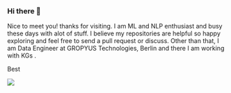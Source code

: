 ### Hi there 👋

Nice to meet you! thanks for visiting. I am ML and NLP enthusiast and busy these days with alot of stuff. I believe my repositories are helpful so happy exploring and feel free to send a pull request or discuss.
Other than that, I am Data Engineer at GROPYUS Technologies, Berlin and there I am working with KGs .

Best

![](https://komarev.com/ghpvc/?username=maqboolkhan&color=green&style=plastic)

<!--
**maqboolkhan/maqboolkhan** is a ✨ _special_ ✨ repository because its `README.md` (this file) appears on your GitHub profile.

Here are some ideas to get you started:

- 🔭 I’m currently working on ...
- 🌱 I’m currently learning ...
- 👯 I’m looking to collaborate on ...
- 🤔 I’m looking for help with ...
- 💬 Ask me about ...
- 📫 How to reach me: ...
- 😄 Pronouns: ...
- ⚡ Fun fact: ...
-->
